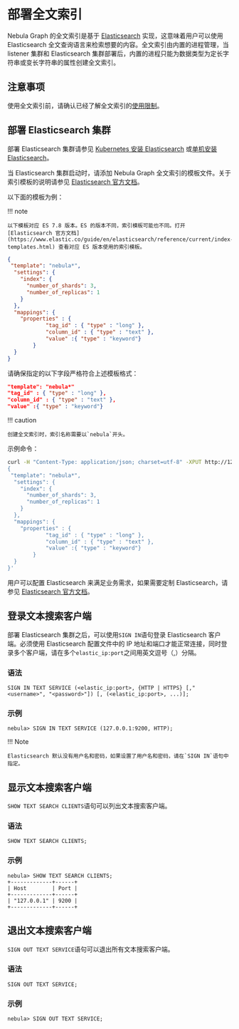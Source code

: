 # 部署全文索引

Nebula Graph 的全文索引是基于 [Elasticsearch](https://en.wikipedia.org/wiki/Elasticsearch) 实现，这意味着用户可以使用 Elasticsearch 全文查询语言来检索想要的内容。全文索引由内置的进程管理，当 listener 集群和 Elasticsearch 集群部署后，内置的进程只能为数据类型为定长字符串或变长字符串的属性创建全文索引。

## 注意事项

使用全文索引前，请确认已经了解全文索引的[使用限制](../../4.deployment-and-installation/6.deploy-text-based-index/1.text-based-index-restrictions.md)。

## 部署 Elasticsearch 集群

部署 Elasticsearch 集群请参见 [Kubernetes 安装 Elasticsearch](https://www.elastic.co/guide/en/cloud-on-k8s/current/k8s-deploy-elasticsearch.html) 或[单机安装 Elasticsearch](https://www.elastic.co/guide/en/elasticsearch/reference/7.15/targz.html)。

当 Elasticsearch 集群启动时，请添加 Nebula Graph 全文索引的模板文件。关于索引模板的说明请参见 [Elasticsearch 官方文档](https://www.elastic.co/guide/en/elasticsearch/reference/current/index-templates.html)。

以下面的模板为例：

!!! note

    以下模板对应 ES 7.8 版本。ES 的版本不同，索引模板可能也不同。打开 [Elasticsearch 官方文档](https://www.elastic.co/guide/en/elasticsearch/reference/current/index-templates.html) 查看对应 ES 版本使用的索引模板。

```json
{
 "template": "nebula*",
  "settings": {
    "index": {
      "number_of_shards": 3,
      "number_of_replicas": 1
    }
  },
  "mappings": {
    "properties" : {
            "tag_id" : { "type" : "long" },
            "column_id" : { "type" : "text" },
            "value" :{ "type" : "keyword"}
        }
  }
}
```

请确保指定的以下字段严格符合上述模板格式：

```json
"template": "nebula*"
"tag_id" : { "type" : "long" },
"column_id" : { "type" : "text" },
"value" :{ "type" : "keyword"}
```

!!! caution

    创建全文索引时，索引名称需要以`nebula`开头。

示例命令：

```bash
curl -H "Content-Type: application/json; charset=utf-8" -XPUT http://127.0.0.1:9200/_template/nebula_index_template -d '
{
 "template": "nebula*",
  "settings": {
    "index": {
      "number_of_shards": 3,
      "number_of_replicas": 1
    }
  },
  "mappings": {
    "properties" : {
            "tag_id" : { "type" : "long" },
            "column_id" : { "type" : "text" },
            "value" :{ "type" : "keyword"}
        }
  }
}'
```

用户可以配置 Elasticsearch 来满足业务需求，如果需要定制 Elasticsearch，请参见 [Elasticsearch 官方文档](https://www.elastic.co/guide/en/elasticsearch/reference/current/settings.html)。

## 登录文本搜索客户端

部署 Elasticsearch 集群之后，可以使用`SIGN IN`语句登录 Elasticsearch 客户端。必须使用 Elasticsearch 配置文件中的 IP 地址和端口才能正常连接，同时登录多个客户端，请在多个`elastic_ip:port`之间用英文逗号（,）分隔。

### 语法

```ngql
SIGN IN TEXT SERVICE (<elastic_ip:port>, {HTTP | HTTPS} [,"<username>", "<password>"]) [, (<elastic_ip:port>, ...)];
```

### 示例

```ngql
nebula> SIGN IN TEXT SERVICE (127.0.0.1:9200, HTTP);
```

!!! Note

    Elasticsearch 默认没有用户名和密码，如果设置了用户名和密码，请在`SIGN IN`语句中指定。

## 显示文本搜索客户端

`SHOW TEXT SEARCH CLIENTS`语句可以列出文本搜索客户端。

### 语法

```ngql
SHOW TEXT SEARCH CLIENTS;
```

### 示例

```ngql
nebula> SHOW TEXT SEARCH CLIENTS;
+-------------+------+
| Host        | Port |
+-------------+------+
| "127.0.0.1" | 9200 |
+-------------+------+
```

## 退出文本搜索客户端

`SIGN OUT TEXT SERVICE`语句可以退出所有文本搜索客户端。

### 语法

```ngql
SIGN OUT TEXT SERVICE;
```

### 示例

```ngql
nebula> SIGN OUT TEXT SERVICE;
```

